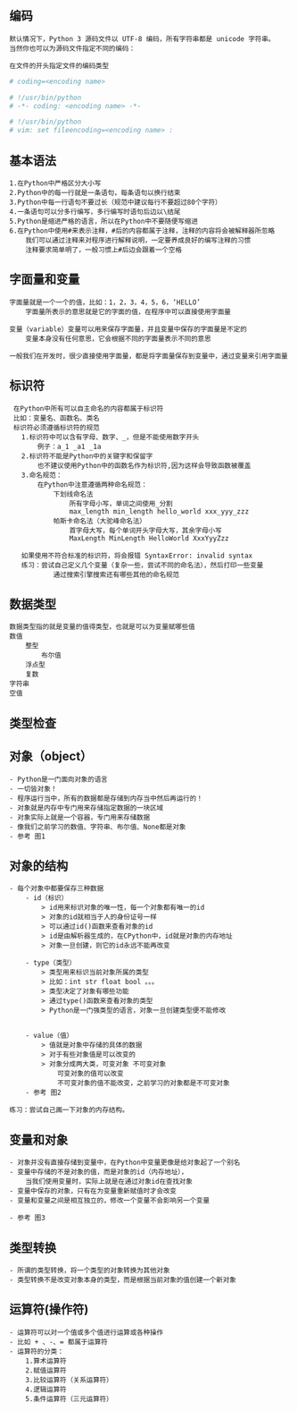 ## 编码
    默认情况下，Python 3 源码文件以 UTF-8 编码，所有字符串都是 unicode 字符串。 
    当然你也可以为源码文件指定不同的编码：
    
    在文件的开头指定文件的编码类型
```python
# coding=<encoding name>

# !/usr/bin/python
# -*- coding: <encoding name> -*-

# !/usr/bin/python
# vim: set fileencoding=<encoding name> :
```

## 基本语法
    1.在Python中严格区分大小写
    2.Python中的每一行就是一条语句，每条语句以换行结束
    3.Python中每一行语句不要过长（规范中建议每行不要超过80个字符）
    4.一条语句可以分多行编写，多行编写时语句后边以\结尾  
    5.Python是缩进严格的语言，所以在Python中不要随便写缩进  
    6.在Python中使用#来表示注释，#后的内容都属于注释，注释的内容将会被解释器所忽略
        我们可以通过注释来对程序进行解释说明，一定要养成良好的编写注释的习惯
        注释要求简单明了，一般习惯上#后边会跟着一个空格

## 字面量和变量
    字面量就是一个一个的值，比如：1，2，3，4，5，6，‘HELLO’
        字面量所表示的意思就是它的字面的值，在程序中可以直接使用字面量

    变量（variable）变量可以用来保存字面量，并且变量中保存的字面量是不定的
        变量本身没有任何意思，它会根据不同的字面量表示不同的意思

    一般我们在开发时，很少直接使用字面量，都是将字面量保存到变量中，通过变量来引用字面量

## 标识符
     在Python中所有可以自主命名的内容都属于标识符
     比如：变量名、函数名、类名
     标识符必须遵循标识符的规范
       1.标识符中可以含有字母、数字、_，但是不能使用数字开头
           例子：a_1 _a1 _1a
       2.标识符不能是Python中的关键字和保留字
           也不建议使用Python中的函数名作为标识符,因为这样会导致函数被覆盖
       3.命名规范：
           在Python中注意遵循两种命名规范：
               下划线命名法
                   所有字母小写，单词之间使用_分割
                   max_length min_length hello_world xxx_yyy_zzz
               帕斯卡命名法（大驼峰命名法）  
                   首字母大写，每个单词开头字母大写，其余字母小写
                   MaxLength MinLength HelloWorld XxxYyyZzz  
           
       如果使用不符合标准的标识符，将会报错 SyntaxError: invalid syntax    
       练习：尝试自己定义几个变量（复杂一些，尝试不同的命名法），然后打印一些变量
               通过搜索引擎搜索还有哪些其他的命名规范

## 数据类型   
    数据类型指的就是变量的值得类型，也就是可以为变量赋哪些值 
    数值
        整型
            布尔值
        浮点型
        复数
    字符串
    空值

## 类型检查



## 对象（object）
    - Python是一门面向对象的语言
    - 一切皆对象！
    - 程序运行当中，所有的数据都是存储到内存当中然后再运行的！
    - 对象就是内存中专门用来存储指定数据的一块区域
    - 对象实际上就是一个容器，专门用来存储数据
    - 像我们之前学习的数值、字符串、布尔值、None都是对象
    - 参考 图1

## 对象的结构
    - 每个对象中都要保存三种数据
        - id（标识）
            > id用来标识对象的唯一性，每一个对象都有唯一的id
            > 对象的id就相当于人的身份证号一样
            > 可以通过id()函数来查看对象的id
            > id是由解析器生成的，在CPython中，id就是对象的内存地址
            > 对象一旦创建，则它的id永远不能再改变

        - type（类型）
            > 类型用来标识当前对象所属的类型
            > 比如：int str float bool 。。。
            > 类型决定了对象有哪些功能
            > 通过type()函数来查看对象的类型
            > Python是一门强类型的语言，对象一旦创建类型便不能修改


        - value（值）
            > 值就是对象中存储的具体的数据
            > 对于有些对象值是可以改变的
            > 对象分成两大类，可变对象 不可变对象
                可变对象的值可以改变
                不可变对象的值不能改变，之前学习的对象都是不可变对象
        - 参考 图2

    练习：尝试自己画一下对象的内存结构。  

## 变量和对象
    - 对象并没有直接存储到变量中，在Python中变量更像是给对象起了一个别名
    - 变量中存储的不是对象的值，而是对象的id（内存地址），
        当我们使用变量时，实际上就是在通过对象id在查找对象
    - 变量中保存的对象，只有在为变量重新赋值时才会改变
    - 变量和变量之间是相互独立的，修改一个变量不会影响另一个变量

    - 参考 图3

## 类型转换
    - 所谓的类型转换，将一个类型的对象转换为其他对象
    - 类型转换不是改变对象本身的类型，而是根据当前对象的值创建一个新对象

## 运算符(操作符)
    - 运算符可以对一个值或多个值进行运算或各种操作
    - 比如 + 、-、= 都属于运算符
    - 运算符的分类：
        1.算术运算符
        2.赋值运算符
        3.比较运算符（关系运算符）
        4.逻辑运算符
        5.条件运算符（三元运算符）    


